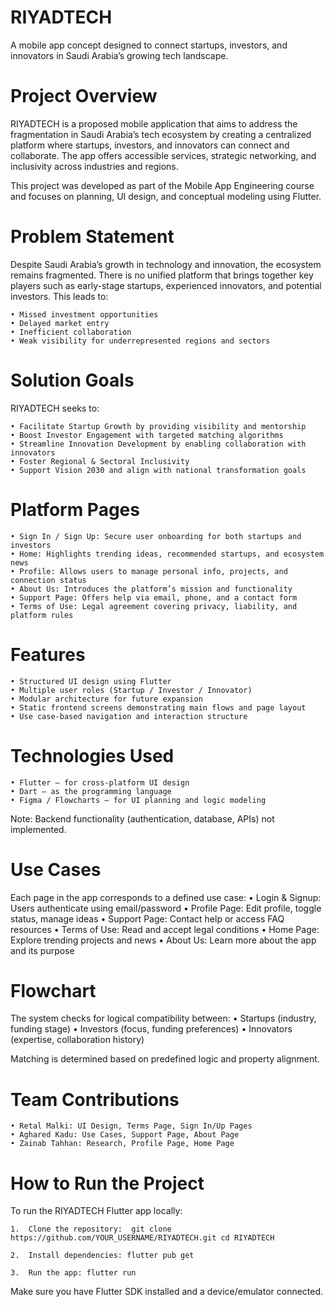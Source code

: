 # RIYADTECH
A mobile app concept designed to connect startups, investors, and innovators in Saudi Arabia’s growing tech landscape.

# Project Overview

RIYADTECH is a proposed mobile application that aims to address the fragmentation in Saudi Arabia’s tech ecosystem by creating a centralized platform where startups, investors, and innovators can connect and collaborate. The app offers accessible services, strategic networking, and inclusivity across industries and regions.

This project was developed as part of the Mobile App Engineering course and focuses on planning, UI design, and conceptual modeling using Flutter.

# Problem Statement

Despite Saudi Arabia’s growth in technology and innovation, the ecosystem remains fragmented. There is no unified platform that brings together key players such as early-stage startups, experienced innovators, and potential investors. This leads to:

	• Missed investment opportunities
	• Delayed market entry
	• Inefficient collaboration
	• Weak visibility for underrepresented regions and sectors

# Solution Goals

RIYADTECH seeks to:

	• Facilitate Startup Growth by providing visibility and mentorship
	• Boost Investor Engagement with targeted matching algorithms
	• Streamline Innovation Development by enabling collaboration with innovators
	• Foster Regional & Sectoral Inclusivity
	• Support Vision 2030 and align with national transformation goals

 # Platform Pages
 
	• Sign In / Sign Up: Secure user onboarding for both startups and investors
	• Home: Highlights trending ideas, recommended startups, and ecosystem news
	• Profile: Allows users to manage personal info, projects, and connection status
	• About Us: Introduces the platform’s mission and functionality
	• Support Page: Offers help via email, phone, and a contact form
	• Terms of Use: Legal agreement covering privacy, liability, and platform rules

 # Features
 
	• Structured UI design using Flutter
	• Multiple user roles (Startup / Investor / Innovator)
	• Modular architecture for future expansion
	• Static frontend screens demonstrating main flows and page layout
	• Use case-based navigation and interaction structure

#  Technologies Used
 
	• Flutter – for cross-platform UI design
	• Dart – as the programming language
	• Figma / Flowcharts – for UI planning and logic modeling

Note: Backend functionality (authentication, database, APIs) not implemented.

# Use Cases

Each page in the app corresponds to a defined use case:
	• Login & Signup: Users authenticate using email/password
	• Profile Page: Edit profile, toggle status, manage ideas
	• Support Page: Contact help or access FAQ resources
	• Terms of Use: Read and accept legal conditions
	• Home Page: Explore trending projects and news
	• About Us: Learn more about the app and its purpose

# Flowchart

The system checks for logical compatibility between:
	• Startups (industry, funding stage)
	• Investors (focus, funding preferences)
	• Innovators (expertise, collaboration history)

Matching is determined based on predefined logic and property alignment.

# Team Contributions

	• Retal Malki: UI Design, Terms Page, Sign In/Up Pages
	• Aghared Kadu: Use Cases, Support Page, About Page
	• Zainab Tahhan: Research, Profile Page, Home Page

 # How to Run the Project

To run the RIYADTECH Flutter app locally:

	1.	Clone the repository:  git clone https://github.com/YOUR_USERNAME/RIYADTECH.git cd RIYADTECH

	2.	Install dependencies: flutter pub get

 	3.	Run the app: flutter run

  Make sure you have Flutter SDK installed and a device/emulator connected.

